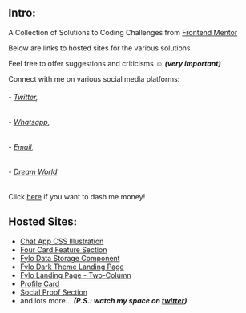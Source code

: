 ## Intro:

A Collection of Solutions to Coding Challenges from [Frontend Mentor][frontendmentor]

Below are links to hosted sites for the various solutions

Feel free to offer suggestions and criticisms ☺ ***(very important)***

Connect with me on various social media platforms:
###### - [Twitter][twitter],
###### - [Whatsapp][whatsapp],
###### - [Email][email],
###### - [Dream World][dreamworld]

Click [here][donate] if you want to dash me money!

## Hosted Sites:
- [Chat App CSS Illustration][chat app]
- [Four Card Feature Section][four cards]
- [Fylo Data Storage Component][fylo data storage]
- [Fylo Dark Theme Landing Page][fylo dark theme]
- [Fylo Landing Page - Two-Column][fylo landing page]
- [Profile Card][profile card]
- [Social Proof Section][social proof]
- and lots more... ***(P.S.: watch my space on [twitter][twitter])***


<!-- Reference links -->
[frontendmentor]: https://www.frontendmentor.io
[twitter]: https://www.twitter.com/zeroth-bravo
[whatsapp]: https://wa.me/2347088148692
[email]: mailto:adevcalledbravo@gmail.com
[dreamworld]: https://127.0.0.1
[donate]: https://dashboard.flutterwave.com/donate/mmwc1cohivbb
[chat app]: https://zeroth-bravo.github.io/frontend-mentor-challenges/Chat%20App%20Css%20Illustration/index.html
[four cards]: https://zeroth-bravo.github.io/frontend-mentor-challenges/Four%20Card%20Feature%20Section/index.html
[fylo data storage]: https://zeroth-bravo.github.io/frontend-mentor-challenges/Fylo%20Data%20Storage%20Component/index.html
[fylo landing page]: https://zeroth-bravo.github.io/frontend-mentor-challenges/Fylo%20Landing%20Page%20-%20Two-column/index.html
[fylo dark theme]: https://zeroth-bravo.github.io/frontend-mentor-challenges/Fylo%20Dark%20Theme%20Landing%20Page/index.html
[profile card]: https://zeroth-bravo.github.io/frontend-mentor-challenges/Profile%20Card/index.html
[social proof]: https://zeroth-bravo.github.io/frontend-mentor-challenges/Social%20Proof%20Section/index.html
